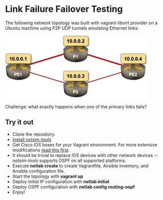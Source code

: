 # Link Failure Failover Testing

The following network topology was built with vagrant-libvirt provider on a Ubuntu machine using P2P UDP tunnels emulating Ethernet links:

![](igp-failover-topology.png)

Challenge: what exactly happens when one of the primary links fails?

## Try it out

* Clone the repository.
* [Install *netsim-tools*](https://netsim-tools.readthedocs.io/en/latest/contribute.html)
* Get Cisco IOS boxes for your Vagrant environment. For more extensive modifications [read this first](https://netsim-tools.readthedocs.io/en/latest/).
* It should be trivial to replace IOS devices with other network devices -- *netsim-tools* supports OSPF on all supported platforms.
* Execute **netlab create** to create Vagrantfile, Ansible inventory, and Ansible configuration file.
* Start the topology with **vagrant up**
* Deploy initial IP configuration with **netlab initial**
* Deploy OSPF configuration with **netlab config routing-ospf**
* Enjoy!